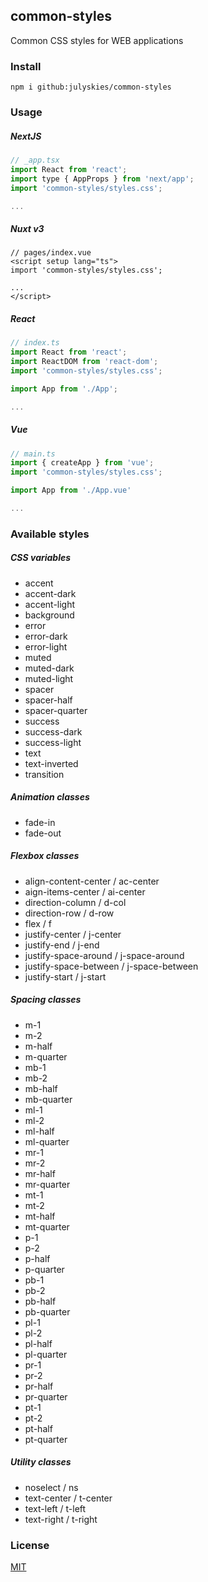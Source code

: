 ## common-styles

Common CSS styles for WEB applications

### Install

```shell script
npm i github:julyskies/common-styles
```

### Usage

##### NextJS

```jsx
// _app.tsx
import React from 'react';
import type { AppProps } from 'next/app';
import 'common-styles/styles.css';

...
```

##### Nuxt v3

```vue
// pages/index.vue
<script setup lang="ts">
import 'common-styles/styles.css';

...
</script>
```

##### React

```typescript
// index.ts
import React from 'react';
import ReactDOM from 'react-dom';
import 'common-styles/styles.css';

import App from './App';

...
```

##### Vue

```typescript
// main.ts
import { createApp } from 'vue';
import 'common-styles/styles.css';

import App from './App.vue'

...
```

### Available styles

##### CSS variables

- accent
- accent-dark
- accent-light
- background
- error
- error-dark
- error-light
- muted
- muted-dark
- muted-light
- spacer
- spacer-half
- spacer-quarter
- success
- success-dark
- success-light
- text
- text-inverted
- transition

##### Animation classes

- fade-in
- fade-out

##### Flexbox classes

- align-content-center / ac-center
- aign-items-center / ai-center
- direction-column / d-col
- direction-row / d-row
- flex / f
- justify-center / j-center
- justify-end / j-end
- justify-space-around / j-space-around
- justify-space-between / j-space-between
- justify-start / j-start

##### Spacing classes

- m-1
- m-2
- m-half
- m-quarter
- mb-1
- mb-2
- mb-half
- mb-quarter
- ml-1
- ml-2
- ml-half
- ml-quarter
- mr-1
- mr-2
- mr-half
- mr-quarter
- mt-1
- mt-2
- mt-half
- mt-quarter
- p-1
- p-2
- p-half
- p-quarter
- pb-1
- pb-2
- pb-half
- pb-quarter
- pl-1
- pl-2
- pl-half
- pl-quarter
- pr-1
- pr-2
- pr-half
- pr-quarter
- pt-1
- pt-2
- pt-half
- pt-quarter

##### Utility classes

- noselect / ns
- text-center / t-center
- text-left / t-left
- text-right / t-right

### License

[MIT](./LICENSE.md)
